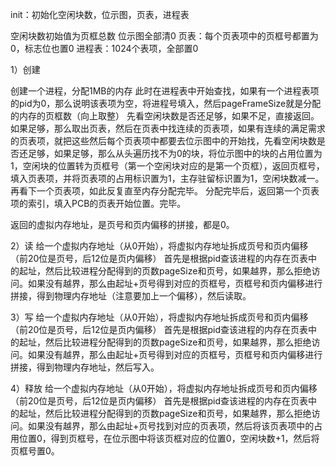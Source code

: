 init：初始化空闲块数，位示图，页表，进程表

空闲块数初始值为页框总数
位示图全部清0
页表：每个页表项中的页框号都置为0，标志位也置0
进程表：1024个表项，全部置0

1）创建

创建一个进程，分配1MB的内存
此时在进程表中开始查找，如果有一个进程表项的pid为0，那么说明该表项为空，将进程号填入，然后pageFrameSize就是分配的内存的页框数（向上取整）
先看空闲块数是否还足够，如果不足，直接返回。
如果足够，那么取出页表，然后在页表中找连续的页表项，如果有连续的满足需求的页表项，就把这些然后每个页表项中都要去位示图中的开始找，先看空闲块数是否还足够，如果足够，那么从头遍历找不为0的块，将位示图中的块的占用位置为1，空闲块的位置转为页框号（第一个空闲块对应的是第一个页框），返回页框号，填入页表项，并将页表项的占用标识置为1，主存驻留标识置为1，空闲块数减一。
再看下一个页表项，如此反复直至内存分配完毕。
分配完毕后，返回第一个页表项的索引，填入PCB的页表开始位置。完毕。

返回的虚拟内存地址，是页号和页内偏移的拼接，都是0。

2）读
给一个虚拟内存地址（从0开始），将虚拟内存地址拆成页号和页内偏移（前20位是页号，后12位是页内偏移）
首先是根据pid查该进程的内存在页表中的起址，然后比较进程分配得到的页数pageSize和页号，如果越界，那么拒绝访问。如果没有越界，那么由起址+页号得到对应的页框号，页框号和页内偏移进行拼接，得到物理内存地址（注意要加上一个偏移），然后读取。

3）写
给一个虚拟内存地址（从0开始），将虚拟内存地址拆成页号和页内偏移（前20位是页号，后12位是页内偏移）
首先是根据pid查该进程的内存在页表中的起址，然后比较进程分配得到的页数pageSize和页号，如果越界，那么拒绝访问。如果没有越界，那么由起址+页号得到对应的页框号，页框号和页内偏移进行拼接，得到物理内存地址，然后写入。

4）释放
给一个虚拟内存地址（从0开始），将虚拟内存地址拆成页号和页内偏移（前20位是页号，后12位是页内偏移）
首先是根据pid查该进程的内存在页表中的起址，然后比较进程分配得到的页数pageSize和页号，如果越界，那么拒绝访问。如果没有越界，那么由起址+页号找到对应的页表项，然后将该页表项中的占用位置0，得到页框号，在位示图中将该页框对应的位置0，空闲块数+1，然后将页框号置0。
